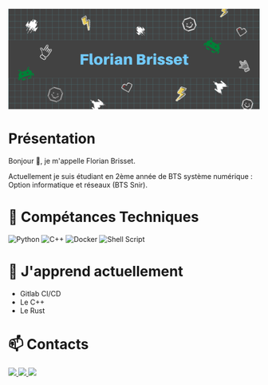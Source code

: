 <p align="center">
    <img src="banner.png" alt="banner">
</p>

# Présentation
Bonjour 👋, je m'appelle Florian Brisset.

Actuellement je suis étudiant en 2ème année de BTS système numérique :
Option informatique et réseaux (BTS Snir).

# 💼 Compétances Techniques

![Python](https://img.shields.io/badge/python-3670A0?style=for-the-badge&logo=python&logoColor=ffdd54)
![C++](https://img.shields.io/badge/c++-%2300599C.svg?style=for-the-badge&logo=c%2B%2B&logoColor=white)
![Docker](https://img.shields.io/badge/docker-%230db7ed.svg?style=for-the-badge&logo=docker&logoColor=white)
![Shell Script](https://img.shields.io/badge/shell_script-%23121011.svg?style=for-the-badge&logo=gnu-bash&logoColor=white)

# 🚧 J'apprend actuellement

- Gitlab CI/CD
- Le C++
- Le Rust

# 📫 Contacts

<!--- Github link --->
<a href="https://github.com/Fbrisset">
	<img src="https://img.shields.io/badge/github-%23121011.svg?style=for-the-badge&logo=github&logoColor=white">
</a>
<!--- Gitlab link --->
<a href="https://gitlab.com/Faultysauce5599">
	<img src="https://img.shields.io/badge/gitlab-%23181717.svg?style=for-the-badge&logo=gitlab&logoColor=white">
</a>
<!--- Mail link --->
<a href="mailto:fbrisset5501@gmail.com">
	<img src="https://img.shields.io/badge/Gmail-D14836?style=for-the-badge&logo=gmail&logoColor=white">
</a>
